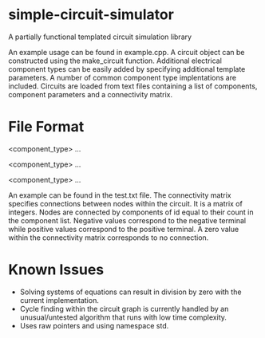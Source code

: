 # simple-circuit-simulator

A partially functional templated circuit simulation library

An example usage can be found in example.cpp. A circuit object can be constructed using the make_circuit function. Additional electrical component types can be easily added by specifying additional template parameters.  A number of common component type implentations are included. Circuits are loaded from text files containing a list of components, component parameters and a connectivity matrix.

# File Format
 <component_type> <parameter> <parameter> ...
 
 <component_type> <parameter> <parameter> ...
  
 <component_type> <parameter> <parameter> ...

 <connectivity matrix>
  
  An example can be found in the test.txt file. The connectivity matrix specifies connections between nodes within the circuit. It is a matrix of integers. Nodes are connected by components of id equal to their count in the component list. Negative values correspond to the negative terminal while positive values correspond to the positive terminal. A zero value within the connectivity matrix corresponds to no connection.
  
 # Known Issues
 
 - Solving systems of equations can result in division by zero with the current implementation.
 - Cycle finding within the circuit graph is currently handled by an unusual/untested algorithm that runs with low time complexity.
 - Uses raw pointers and using namespace std.
